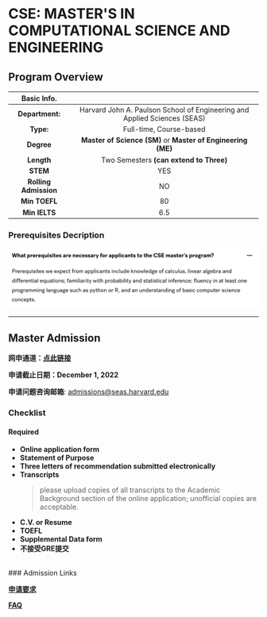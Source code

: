 # CSE: MASTER'S IN COMPUTATIONAL SCIENCE AND ENGINEERING

## Program Overview

|Basic Info.||
| :---: | :---: |
| **Department:** |  Harvard John A. Paulson School of Engineering and Applied Sciences (SEAS) |
| **Type:** | Full-time, Course-based |
| **Degree** | **Master of Science (SM)** or **Master of Engineering (ME)**  |
| **Length** | Two Semesters **(can extend to Three)** |
| **STEM** | YES |
| **Rolling Admission** | NO |
| **Min TOEFL** | 80 |
| **Min IELTS** | 6.5 |


### Prerequisites Decription
![](./CSE_Prerequisites.png)


---

## Master Admission

**网申通道：[点此链接](https://gsas.harvard.edu/admissions/apply)**

**申请截止日期：December 1, 2022**

**申请问题咨询邮箱**: admissions@seas.harvard.edu

### Checklist
#### Required
- **Online application form**
- **Statement of Purpose**
- **Three letters of recommendation submitted electronically**
- **Transcripts**
  > please upload copies of all transcripts to the Academic Background section of the online application; unofficial copies are acceptable.
- **C.V. or Resume**
- **TOEFL**
- **Supplemental Data form**
- **不接受GRE提交**


</br>
###  Admission Links

**[申请要求](https://www.seas.harvard.edu/applied-computation/graduate-programs/masters-computational-science-and-engineering/how-apply)**

**[FAQ](https://www.seas.harvard.edu/applied-computation/graduate-programs/masters-computational-science-and-engineering/faq)**